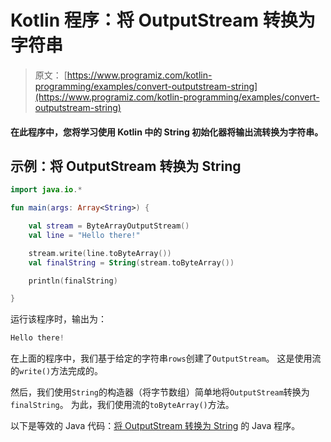 # Kotlin 程序：将 OutputStream 转换为字符串

> 原文： [https://www.programiz.com/kotlin-programming/examples/convert-outputstream-string](https://www.programiz.com/kotlin-programming/examples/convert-outputstream-string)

#### 在此程序中，您将学习使用 Kotlin 中的 String 初始化器将输出流转换为字符串。

## 示例：将 OutputStream 转换为 String

```kt
import java.io.*

fun main(args: Array<String>) {

    val stream = ByteArrayOutputStream()
    val line = "Hello there!"

    stream.write(line.toByteArray())
    val finalString = String(stream.toByteArray())

    println(finalString)

}
```

运行该程序时，输出为：

```kt
Hello there!
```

在上面的程序中，我们基于给定的字符串`rows`创建了`OutputStream`。 这是使用流的`write()`方法完成的。

然后，我们使用`String`的构造器（将字节数组）简单地将`OutputStream`转换为`finalString`。 为此，我们使用流的`toByteArray()`方法。

以下是等效的 Java 代码：[将 OutputStream 转换为 String](/java-programming/examples/convert-outputstream-string "Java program to convert OutputStream to String") 的 Java 程序。
